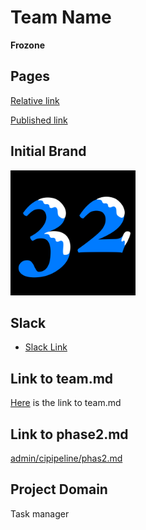 # Team Name
**Frozone**

## Pages
[Relative link](./sources/index.html)

[Published link](https://cse110-sp21-group32.github.io/cse110-sp21-group32/)

## Initial Brand
<img src="admin/branding/teamLogo.png" height="200" width="200">

## Slack
- [Slack Link](https://cse110-sp21-group32.slack.com/)

## Link to team.md
[Here](./admin/team.md) is the link to team.md

## Link to phase2.md
[admin/cipipeline/phas2.md](admin/cipipeline/phas2.md)

## Project Domain
Task manager
